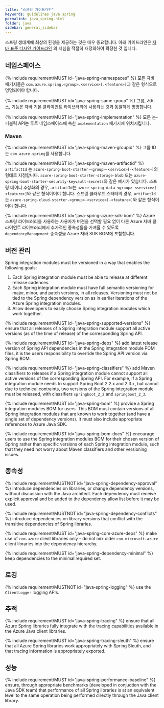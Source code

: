 ```yaml
---
title: "스프링 가이드라인"
keywords: guidelines java spring
permalink: java_spring.html
folder: java
sidebar: general_sidebar
---
```


스프링 생태계에 최상의 환경을 제공하는 것은 매우 중요합니다. 아래 가이드라인은  [자바 표준 디자인 가이드라인](https://azure.github.io/azure-sdk/java_introduction.html) 의 지침을 적절히 재정의하여 확장한 것 입니다. 

## 네임스페이스

{% include requirement/MUST id="java-spring-namespaces" %} 모든 자바 패키지들은  `com.azure.spring.<group>.<service>[.<feature>]`과 같은 형식으로 명명되어야 합니다.

{% include requirement/MUST id="java-spring-same-group" %} 그룹, 서비스, 기능은 자바 기본 클라이언트 라이브러리에 사용되는 것과 동일하게 명명합니다.  

{% include requirement/MUST id="java-spring-implementation" %} 모든 논-퍼블릭 API는 루트 네임스페이스에 속한 `implementation` 패키지에 위치시킵니다.

### Maven

{% include requirement/MUST id="java-spring-maven-groupid" %} 그룹 ID는 `com.azure.spring`를 사용합니다.

{% include requirement/MUST id="java-spring-maven-artifactid" %} `artifactId` 는  `azure-spring-boot-starter-<group>-<service>[-<feature>]`의 형태로 지정합니다. `azure-spring-boot-starter-storage-blob` 또는 `azure-spring-boot-starter-security-keyvault-secrets`와 같은 예시가 있습니다. 
스프링 데이터 추상화의 경우, `artifactId`는 `azure-spring-data-<group>-<service>[-<feature>]`와 같은 형식이어야 합니다.
스프링 클라우드 스타터의 경우, `artifactId`는 `azure-spring-cloud-starter-<group>-<service>[-<feature>]`와 같은 형식이어야 합니다.

{% include requirement/MUST id="java-spring-azure-sdk-bom" %} Azure 스프링 라이브러리를 사용하는 사용자가 버젼을 선택할 필요 없이 다른 Azure 자바 클라이언트 라이브러리에서 추가적인 종속성들을 가져올 수 있도록 `dependencyManagement` 종속성을 Azure 자바 SDK BOM에 포함합니다.

## 버전 관리

Spring integration modules must be versioned in a way that enables the following goals:

1. Each Spring integration module must be able to release at different release cadences.
2. Each Spring integration module must have full semantic versioning for major, minor, and patch versions, in all releases. Versioning must not be tied to the Spring dependency version as in earlier iterations of the Azure Spring integration modules.
3. Allow developers to easily choose Spring integration modules which work together.

{% include requirement/MUST id="java-spring-supported-versions" %} ensure that all releases of a Spring integration module support all active versions (as of the time of release) of the corresponding Spring API.

{% include requirement/MUST id="java-spring-deps" %} add latest release version of Spring API dependencies in the Spring integration module POM files, it is the users responsibility to override the Spring API version via Spring BOM.

{% include requirement/MUST id="java-spring-classifiers" %} add Maven classifiers to releases if a Spring integration module cannot support all active versions of the corresponding Spring API. For example, if a Spring integration module needs to support Spring Boot 2.2.x and 2.3.x, but cannot due to technical contraints, two versions of the Spring integration module must be released, with classifiers `springboot_2_2` and `springboot_2_3`.

{% include requirement/MUST id="java-spring-bom" %} provide a Spring integration modules BOM for users. This BOM must contain versions of all Spring integration modules that are known to work together (and have a single set of dependency versions). It must also include appropriate references to Azure Java SDK.

{% include requirement/MUST id="java-spring-bom-docs" %} encourage users to use the Spring integration modules BOM for their chosen version of Spring rather than specific versions of each Spring integration module, such that they need not worry about Maven classifiers and other versioning issues.

## 종속성

{% include requirement/MUSTNOT id="java-spring-dependency-approval" %} introduce dependencies on libraries, or change dependency versions, without discussion with the Java architect. Each dependency must receive explicit approval and be added to the dependency allow list before it may be used.

{% include requirement/MUSTNOT id="java-spring-dependency-conflicts" %} introduce dependencies on library versions that conflict with the transitive dependencies of Spring libraries.

{% include requirement/MUST id="java-spring-com-azure-deps" %} make use of `com.azure` client libraries only - do not mix older `com.microsoft.azure` client libraries into the dependency hierarchy.

{% include requirement/MUST id="java-spring-dependency-minimal" %} keep dependencies to the minimal required set.

## 로깅

{% include requirement/MUSTNOT id="java-spring-logging" %} use the `ClientLogger` logging APIs.

## 추적

{% include requirement/MUST id="java-spring-tracing" %} ensure that all Azure Spring libraries fully integrate with the tracing capabilities available in the Azure Java client libraries.

{% include requirement/MUST id="java-spring-tracing-sleuth" %} ensure that all Azure Spring libraries work appropriately with Spring Sleuth, and that tracing information is appropriately exported.

## 성능

{% include requirement/MUST id="java-spring-performance-baseline" %} ensure, through appropriate benchmarks (developed in conjuction with the Java SDK team) that performance of all Spring libraries is at an equivalent level to the same operation being performed directly through the Java client library.
